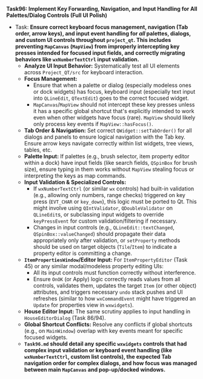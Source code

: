 **Task96: Implement Key Forwarding, Navigation, and Input Handling for All Palettes/Dialog Controls (Full UI Polish)**
- Task: **Ensure correct keyboard focus management, navigation (Tab order, arrow keys), and input event handling for *all* palettes, dialogs, and custom UI controls throughout `project_qt`. This includes preventing `MapCanvas` (`MapView`) from improperly intercepting key presses intended for focused input fields, and correctly migrating behaviors like `wxNumberTextCtrl` input validation.**
    - **Analyze UI Input Behavior:** Systematically test all UI elements across `Project_QT/src` for keyboard interaction.
    - **Focus Management:**
        -   Ensure that when a palette or dialog (especially modeless ones or dock widgets) has focus, keyboard input (especially text input into `QLineEdit`, `QTextEdit`) goes to the correct focused widget.
        -   `MapCanvas`/`MapView` should not intercept these key presses unless it has a specific global shortcut that's explicitly intended to work even when other widgets have focus (rare). `MapView` should likely only process key events if `MapView::hasFocus()`.
    - **Tab Order & Navigation:** Set correct `QWidget::setTabOrder()` for all dialogs and panels to ensure logical navigation with the Tab key. Ensure arrow keys navigate correctly within list widgets, tree views, tables, etc.
    - **Palette Input:** If palettes (e.g., brush selector, item property editor within a dock) have input fields (like search fields, `QSpinBox` for brush size), ensure typing in them works without `MapView` stealing focus or interpreting the keys as map commands.
    - **Input Validation & Specialized Controls:**
        -   If `wxNumberTextCtrl` (or similar `wx` controls) had built-in validation (e.g., allowing only numbers, range checks) triggered on key press (`EVT_CHAR` or `key_down`), this logic must be ported to Qt. This might involve using `QIntValidator`, `QDoubleValidator` on `QLineEdit`s, or subclassing input widgets to override `keyPressEvent` for custom validation/filtering if necessary.
        -   Changes in input controls (e.g., `QLineEdit::textChanged`, `QSpinBox::valueChanged`) should propagate their data appropriately only after validation, or `setProperty` methods should be used on target objects (`Tile`/`Item`) to indicate a property editor is committing a change.
    - **`ItemPropertiesWindow`/Editor Input:** For `ItemPropertyEditor` (Task 45) or any similar modal/modeless property editing UIs:
        -   All its input controls must function correctly without interference.
        -   Ensure `OnOK` (or Apply) logic correctly reads values from all controls, validates them, updates the target `Item` (or other object) attributes, and triggers necessary `undo` stack pushes and UI refreshes (similar to how `wxCommandEvent` might have triggered an `Update` for properties view in `wxwidgets`).
    - **House Editor Input:** The same scrutiny applies to input handling in `HouseEditorDialog` (Task 86/94).
    - **Global Shortcut Conflicts:** Resolve any conflicts if global shortcuts (e.g., on `MainWindow`) overlap with key events meant for specific focused widgets.
    - **`Task96.md` should detail any specific `wxwidgets` controls that had complex input validation or keyboard event handling (like `wxNumberTextCtrl`, custom list controls), the expected Tab navigation order for complex dialogs, and how focus was managed between main `MapCanvas` and pop-up/docked windows.**
